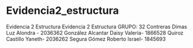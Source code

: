 # Evidencia2_estructura
Evidencia 2 Estructura
Evidencia 2 Estructura
GRUPO: 32 
Contreras Dimas Luz Alondra - 2036362 
González Alcantar Daisy Valeria- 1866528 
Quiroz Castillo Yaneth- 2036262 
Segura Gómez Roberto Israel- 1845693
